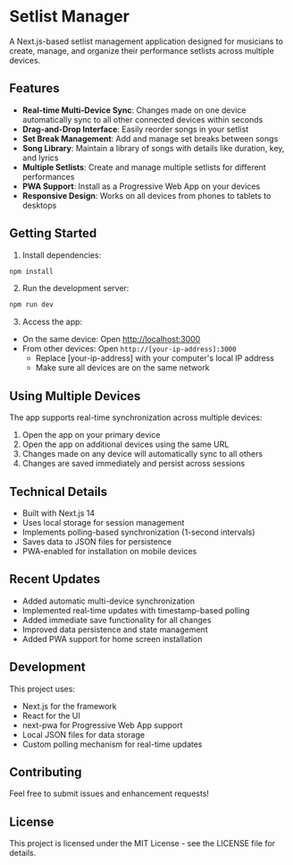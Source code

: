 # Setlist Manager

A Next.js-based setlist management application designed for musicians to create, manage, and organize their performance setlists across multiple devices.

## Features

- **Real-time Multi-Device Sync**: Changes made on one device automatically sync to all other connected devices within seconds
- **Drag-and-Drop Interface**: Easily reorder songs in your setlist
- **Set Break Management**: Add and manage set breaks between songs
- **Song Library**: Maintain a library of songs with details like duration, key, and lyrics
- **Multiple Setlists**: Create and manage multiple setlists for different performances
- **PWA Support**: Install as a Progressive Web App on your devices
- **Responsive Design**: Works on all devices from phones to tablets to desktops

## Getting Started

1. Install dependencies:
```bash
npm install
```

2. Run the development server:
```bash
npm run dev
```

3. Access the app:
- On the same device: Open [http://localhost:3000](http://localhost:3000)
- From other devices: Open `http://[your-ip-address]:3000`
  - Replace [your-ip-address] with your computer's local IP address
  - Make sure all devices are on the same network

## Using Multiple Devices

The app supports real-time synchronization across multiple devices:

1. Open the app on your primary device
2. Open the app on additional devices using the same URL
3. Changes made on any device will automatically sync to all others
4. Changes are saved immediately and persist across sessions

## Technical Details

- Built with Next.js 14
- Uses local storage for session management
- Implements polling-based synchronization (1-second intervals)
- Saves data to JSON files for persistence
- PWA-enabled for installation on mobile devices

## Recent Updates

- Added automatic multi-device synchronization
- Implemented real-time updates with timestamp-based polling
- Added immediate save functionality for all changes
- Improved data persistence and state management
- Added PWA support for home screen installation

## Development

This project uses:
- Next.js for the framework
- React for the UI
- next-pwa for Progressive Web App support
- Local JSON files for data storage
- Custom polling mechanism for real-time updates

## Contributing

Feel free to submit issues and enhancement requests!

## License

This project is licensed under the MIT License - see the LICENSE file for details.
